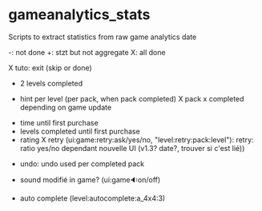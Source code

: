 # gameanalytics_stats
Scripts to extract statistics from raw game analytics date

-: not done
+: stzt but not aggregate
X: all done

X tuto: exit (skip or done)
+ 2 levels completed
- hint per level (per pack, when pack completed)
X pack x completed depending on game update
+ time until first purchase
+ levels completed until first purchase
+ rating
X retry (ui:game:retry:ask/yes/no, "level:retry:pack:level"): retry: ratio yes/no dependant nouvelle UI (v1.3? date?, trouver si c'est lié))
- undo: undo used per completed pack
+ sound modifié in game? (ui:game:sound:on/off)
- auto complete (level:autocomplete:a_4x4:3)
